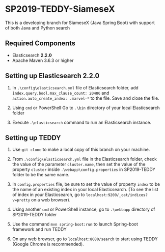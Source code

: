 # SP2019-TEDDY-SiameseX
This is a developing branch for SiameseX (Java Spring Boot) with support of both Java and Python search

## Required Components
- Elasticsearch **2.2.0**
- Apache Maven 3.6.3 or higher

## Setting up Elasticsearch 2.2.0
1. In `.\config\elasticsearch.yml` file of Elasticsearch folder, add `index.query.bool.max_clause_count: 20480` and `action.auto_create_index: .marvel-*` to the file. Save and close the file.

1. Using `cmd` or PowerShell Go to `.\bin` directory of your local Elasticsearch folder

2. Execute `.\elasticsearch` command to run an Elasticsearch instance.

## Setting up TEDDY
1. Use `git clone` to make a local copy of this branch on your machine.

2. From `.\config\elasticsearch.yml` file in the Elasticsearch folder, check the value of the parameter `cluster.name`, then set the value of the property `cluster` inside `.\webapp\config.properties` in SP2019-TEDDY folder to be the same name.

2. In `config.properties` file, be sure to set the value of property `index` to be the name of an existing index in your local Elasticsearch. (To see the list of index in your Elasticsearch, go to `localhost:9200/_cat/indices?v=pretty` on a web browser).

2. Using another `cmd` or PowerShell instance, go to `.\webbapp` directory of SP2019-TEDDY folder

3. Use the command `mvn spring-boot:run` to launch Spring-boot framework and run TEDDY

4. On any web browser, go to `localhost:8080/search` to start using TEDDY (Google Chrome is recommended).
